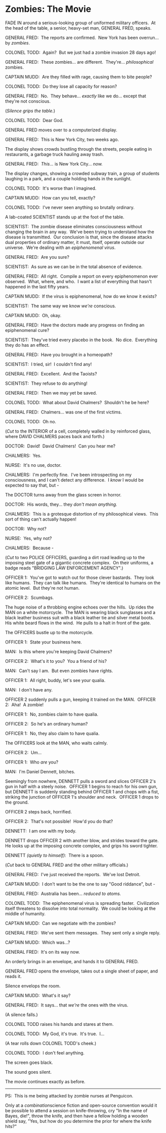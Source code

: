 
# Zombies: The Movie

FADE IN around a serious-looking group of uniformed military
officers.  At the head of the table, a senior, heavy-set man,
GENERAL FRED, speaks.

GENERAL FRED:  The reports are confirmed.  New York has been
overrun... by *zombies*.

COLONEL TODD:  Again?  But we just had a zombie invasion 28 days
ago!

GENERAL FRED:  These zombies... are different.  They're...
*philosophical* zombies.

CAPTAIN MUDD:  Are they filled with rage, causing them to bite
people?

COLONEL TODD:  Do they lose all capacity for reason?

GENERAL FRED:  No.  They behave... *exactly* like we do... except
that they're not conscious.

(*Silence grips the table.*)

COLONEL TODD:  Dear God.

GENERAL FRED moves over to a computerized display.

GENERAL FRED:  This is New York City, two weeks ago.

The display shows crowds bustling through the streets, people
eating in restaurants, a garbage truck hauling away trash.

GENERAL FRED:  *This...* is New York City... *now.*

The display changes, showing a crowded subway train, a group of
students laughing in a park, and a couple holding hands in the
sunlight.

COLONEL TODD:  It's worse than I imagined.

CAPTAIN MUDD:  How can you tell, exactly?

COLONEL TODD:  I've never seen anything so brutally ordinary.

A lab-coated SCIENTIST stands up at the foot of the table.

SCIENTIST:  The zombie disease eliminates consciousness without
changing the brain in any way.  We've been trying to understand how
the disease is transmitted.  Our conclusion is that, since the
disease attacks dual properties of ordinary matter, it must,
itself, operate outside our universe.  We're dealing with an
*epiphenomenal virus*.

GENERAL FRED:  Are you sure?

SCIENTIST:  As sure as we can be in the total absence of evidence.

GENERAL FRED:  All right.  Compile a report on every epiphenomenon
ever observed.  What, where, and who.  I want a list of everything
that hasn't happened in the last fifty years.

CAPTAIN MUDD:  If the virus is epiphenomenal, how do we know it
exists?

SCIENTIST:  The same way we know *we're* conscious.

CAPTAIN MUDD:  Oh, okay.

GENERAL FRED:  Have the doctors made any progress on finding an
epiphenomenal cure?

SCIENTIST:  They've tried every placebo in the book.  No dice. 
Everything they do has an effect.

GENERAL FRED:  Have you brought in a homeopath?

SCIENTIST:  I tried, sir!  I couldn't find any!

GENERAL FRED:  Excellent.  And the Taoists?

SCIENTIST:  They refuse to do anything!

GENERAL FRED:  Then we may yet be saved.

COLONEL TODD:  What about David Chalmers?  Shouldn't he be here?

GENERAL FRED:  Chalmers... was one of the first victims.

COLONEL TODD:  Oh no.

(*Cut* to the INTERIOR of a cell, completely walled in by
reinforced glass, where DAVID CHALMERS paces back and forth.)

DOCTOR:  David!  David Chalmers!  Can you hear me?

CHALMERS:  Yes.

NURSE:  It's no use, doctor.

CHALMERS:  I'm perfectly fine.  I've been introspecting on my
consciousness, and I can't detect any difference.  I *know* I would
be expected to say that, but -

The DOCTOR turns away from the glass screen in horror.

DOCTOR:  His words, they... they *don't mean anything.*

CHALMERS:  This is a grotesque distortion of my philosophical
views.  This sort of thing can't actually happen!

DOCTOR:  Why not?

NURSE:  Yes, why not?

CHALMERS:  Because -

(*Cut* to two POLICE OFFICERS, guarding a dirt road leading up to
the imposing steel gate of a gigantic concrete complex.  On their
uniforms, a badge reads "BRIDGING LAW ENFORCEMENT AGENCY".)

OFFICER 1:  You've got to watch out for those clever bastards. 
They look like humans.  They can talk like humans.  They're
identical to humans on the atomic level.  But they're not human.

OFFICER 2:  Scumbags.

The huge noise of a throbbing engine echoes over the hills.  Up
rides the MAN on a white motorcycle.  The MAN is wearing black
sunglasses and a black leather business suit with a black leather
tie and silver metal boots.  His white beard flows in the wind.  He
pulls to a halt in front of the gate.

The OFFICERS bustle up to the motorcycle.

OFFICER 1:  State your business here.

MAN:  Is this where you're keeping David Chalmers?

OFFICER 2:  What's it to you?  You a friend of his?

MAN:  Can't say I am.  But even zombies have rights.

OFFICER 1:  All right, buddy, let's see your qualia.

MAN:  I don't have any.

OFFICER 2 suddenly pulls a gun, keeping it trained on the MAN. 
OFFICER 2:  Aha!  A zombie!

OFFICER 1:  No, zombies claim to have qualia.

OFFICER 2:  So he's an ordinary human?

OFFICER 1:  No, they also claim to have qualia.

The OFFICERS look at the MAN, who waits calmly.

OFFICER 2:  Um...

OFFICER 1:  Who *are* you?

MAN:  I'm Daniel Dennett, bitches.

Seemingly from nowhere, DENNETT pulls a sword and slices OFFICER
2's gun in half with a steely noise.  OFFICER 1 begins to reach for
his own gun, but DENNETT is suddenly standing behind OFFICER 1 and
chops with a fist, striking the junction of OFFICER 1's shoulder
and neck.  OFFICER 1 drops to the ground.

OFFICER 2 steps back, horrified.

OFFICER 2:  That's not possible!  How'd you do that?

DENNETT:  I am one with my body.

DENNETT drops OFFICER 2 with another blow, and strides toward the
gate.  He looks up at the imposing concrete complex, and grips his
sword tighter.

DENNETT *(quietly to himself)*:  There is a spoon.

(*Cut* back to GENERAL FRED and the other military officials.)

GENERAL FRED:  I've just received the reports.  We've lost
Detroit.

CAPTAIN MUDD:  I don't want to be the one to say "Good riddance",
but -

GENERAL FRED:  Australia has been... *reduced to atoms.*

COLONEL TODD:  The epiphenomenal virus is spreading faster. 
Civilization itself threatens to dissolve into total normality.  We
could be looking at the middle of humanity.

CAPTAIN MUDD:  Can we negotiate with the zombies?

GENERAL FRED:  We've sent them messages.  They sent only a single
reply.

CAPTAIN MUDD:  Which was...?

GENERAL FRED:  It's on its way now.

An orderly brings in an envelope, and hands it to GENERAL FRED.

GENERAL FRED opens the envelope, takes out a single sheet of paper,
and reads it.

Silence envelops the room.

CAPTAIN MUDD:  What's it say?

GENERAL FRED:  It says... that *we're* the ones with the virus.

(A silence falls.)

COLONEL TODD raises his hands and stares at them.

COLONEL TODD:  My God, it's true.  It's true.  I...

(A tear rolls down COLONEL TODD's cheek.)

COLONEL TODD:  I don't feel anything.

The screen goes black.

The sound goes silent.

The movie continues exactly as before.


* * * * *

PS:  This is me being attacked by zombie nurses at Penguicon.

Only at a *combination*science fiction and open-source convention
would it be possible to attend a session on knife-throwing, cry "In
the name of Bayes, die!", throw the knife, and then have a fellow
holding a wooden shield say, "Yes, but how do you determine the
prior for where the knife hits?"
